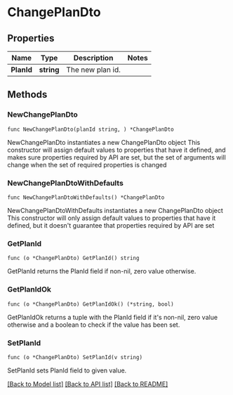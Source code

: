 # ChangePlanDto

## Properties

Name | Type | Description | Notes
------------ | ------------- | ------------- | -------------
**PlanId** | **string** | The new plan id. | 

## Methods

### NewChangePlanDto

`func NewChangePlanDto(planId string, ) *ChangePlanDto`

NewChangePlanDto instantiates a new ChangePlanDto object
This constructor will assign default values to properties that have it defined,
and makes sure properties required by API are set, but the set of arguments
will change when the set of required properties is changed

### NewChangePlanDtoWithDefaults

`func NewChangePlanDtoWithDefaults() *ChangePlanDto`

NewChangePlanDtoWithDefaults instantiates a new ChangePlanDto object
This constructor will only assign default values to properties that have it defined,
but it doesn't guarantee that properties required by API are set

### GetPlanId

`func (o *ChangePlanDto) GetPlanId() string`

GetPlanId returns the PlanId field if non-nil, zero value otherwise.

### GetPlanIdOk

`func (o *ChangePlanDto) GetPlanIdOk() (*string, bool)`

GetPlanIdOk returns a tuple with the PlanId field if it's non-nil, zero value otherwise
and a boolean to check if the value has been set.

### SetPlanId

`func (o *ChangePlanDto) SetPlanId(v string)`

SetPlanId sets PlanId field to given value.



[[Back to Model list]](../README.md#documentation-for-models) [[Back to API list]](../README.md#documentation-for-api-endpoints) [[Back to README]](../README.md)


